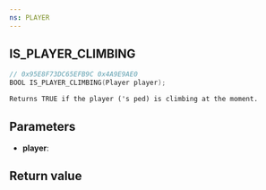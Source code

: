 ```yaml
---
ns: PLAYER
---
```

## IS_PLAYER_CLIMBING

```c
// 0x95E8F73DC65EFB9C 0x4A9E9AE0
BOOL IS_PLAYER_CLIMBING(Player player);
```

```
Returns TRUE if the player ('s ped) is climbing at the moment.  
```

## Parameters
* **player**: 

## Return value
